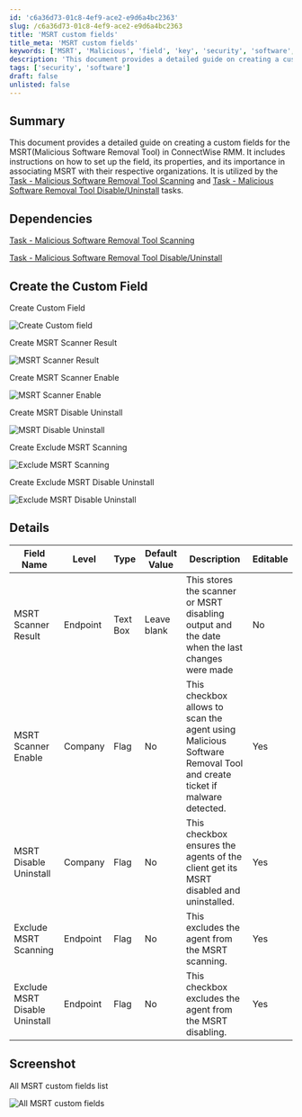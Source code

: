 ```yaml
---
id: 'c6a36d73-01c8-4ef9-ace2-e9d6a4bc2363'
slug: /c6a36d73-01c8-4ef9-ace2-e9d6a4bc2363
title: 'MSRT custom fields'
title_meta: 'MSRT custom fields'
keywords: ['MSRT', 'Malicious', 'field', 'key', 'security', 'software', 'Tool']
description: 'This document provides a detailed guide on creating a custom fields for the MSRT(Malicious Software Removal Tool) in ConnectWise RMM. It includes instructions on how to set up the field, its properties, and its importance in associating MSRT with their respective organizations.'
tags: ['security', 'software']
draft: false
unlisted: false
---
```


## Summary

This document provides a detailed guide on creating a custom fields for the MSRT(Malicious Software Removal Tool) in ConnectWise RMM. It includes instructions on how to set up the field, its properties, and its importance in associating MSRT with their respective organizations. It is utilized by the [Task - Malicious Software Removal Tool Scanning](/docs/ef14e376-ec97-4f0d-8563-1430fb47e97e)
and [Task - Malicious Software Removal Tool Disable/Uninstall](/docs/89e1f1cd-9b80-4874-96c6-f1e8b067298e) tasks.

## Dependencies

[Task - Malicious Software Removal Tool Scanning](/docs/ef14e376-ec97-4f0d-8563-1430fb47e97e)

[Task - Malicious Software Removal Tool Disable/Uninstall](/docs/89e1f1cd-9b80-4874-96c6-f1e8b067298e)

## Create the Custom Field
Create Custom Field

![Create Custom field](../../../static/img/docs/00d66215-fe07-4bae-b6cb-d96a73486694/image_1.png)

Create MSRT Scanner Result

![MSRT Scanner Result](<../../../static/img/docs/c6a36d73-01c8-4ef9-ace2-e9d6a4bc2363/{898F1953-6777-4DE9-B466-FC141CCB0A21}.png>)

Create MSRT Scanner Enable

![MSRT Scanner Enable](<../../../static/img/docs/c6a36d73-01c8-4ef9-ace2-e9d6a4bc2363/{18AB4A35-2DE6-4B91-8049-035CE6348E80}.png>)

Create MSRT Disable Uninstall

![MSRT Disable Uninstall](<../../../static/img/docs/c6a36d73-01c8-4ef9-ace2-e9d6a4bc2363/{418FA56A-F92C-4CB9-915D-9D94BF6133A8}.png>)

Create Exclude MSRT Scanning

![Exclude MSRT Scanning](<../../../static/img/docs/c6a36d73-01c8-4ef9-ace2-e9d6a4bc2363/{4D413CD1-E1C5-4536-96D9-9048A16F6031}.png>)

Create Exclude MSRT Disable Uninstall

![Exclude MSRT Disable Uninstall](<../../../static/img/docs/c6a36d73-01c8-4ef9-ace2-e9d6a4bc2363/{0F914FF7-BBBF-4964-9047-4102338E1837}.png>)
## Details

| Field Name                | Level    | Type     | Default Value | Description                                                                 | Editable |
|---------------------------|----------|----------|---------------|-----------------------------------------------------------------------------|----------|
| MSRT Scanner Result       | Endpoint | Text Box | Leave blank   | This stores the scanner or MSRT disabling output and the date when the last changes were made | No       |
| MSRT Scanner Enable       | Company  | Flag     | No            | This checkbox allows to scan the agent using Malicious Software Removal Tool and create ticket if malware detected. | Yes      |
| MSRT Disable Uninstall    | Company  | Flag     | No            | This checkbox ensures the agents of the client get its MSRT disabled and uninstalled. | Yes      |
| Exclude MSRT Scanning     | Endpoint | Flag     | No            | This excludes the agent from the MSRT scanning.                              | Yes      |
| Exclude MSRT Disable Uninstall | Endpoint | Flag     | No            | This checkbox excludes the agent from the MSRT disabling.                    | Yes      |


## Screenshot

All MSRT custom fields list

![All MSRT custom fields](<../../../static/img/docs/c6a36d73-01c8-4ef9-ace2-e9d6a4bc2363/{9E094A20-FA3B-48C8-8B6F-E9D4AEE54AC5}.png>)